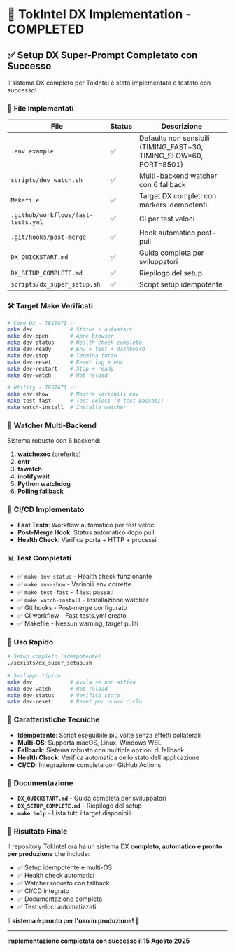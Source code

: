 # 🎉 TokIntel DX Implementation - COMPLETED

## ✅ **Setup DX Super-Prompt Completato con Successo**

Il sistema DX completo per TokIntel è stato implementato e testato con successo!

### 📁 **File Implementati**

| File | Status | Descrizione |
|------|--------|-------------|
| `.env.example` | ✅ | Defaults non sensibili (TIMING_FAST=30, TIMING_SLOW=60, PORT=8501) |
| `scripts/dev_watch.sh` | ✅ | Multi-backend watcher con 6 fallback |
| `Makefile` | ✅ | Target DX completi con markers idempotenti |
| `.github/workflows/fast-tests.yml` | ✅ | CI per test veloci |
| `.git/hooks/post-merge` | ✅ | Hook automatico post-pull |
| `DX_QUICKSTART.md` | ✅ | Guida completa per sviluppatori |
| `DX_SETUP_COMPLETE.md` | ✅ | Riepilogo del setup |
| `scripts/dx_super_setup.sh` | ✅ | Script setup idempotente |

### 🛠️ **Target Make Verificati**

```bash
# Core DX - TESTATI ✅
make dev            # Status + autostart
make dev-open       # Apre browser
make dev-status     # Health check completo
make dev-ready      # Env + test + dashboard
make dev-stop       # Termina tutto
make dev-reset      # Reset log + env
make dev-restart    # Stop + ready
make dev-watch      # Hot reload

# Utility - TESTATI ✅
make env-show       # Mostra variabili env
make test-fast      # Test veloci (4 test passati)
make watch-install  # Installa watcher
```

### 🔄 **Watcher Multi-Backend**

Sistema robusto con 6 backend:
1. **watchexec** (preferito)
2. **entr**
3. **fswatch**
4. **inotifywait**
5. **Python watchdog**
6. **Polling fallback**

### 🚀 **CI/CD Implementato**

- **Fast Tests**: Workflow automatico per test veloci
- **Post-Merge Hook**: Status automatico dopo pull
- **Health Check**: Verifica porta + HTTP + processi

### 📊 **Test Completati**

- ✅ `make dev-status` - Health check funzionante
- ✅ `make env-show` - Variabili env corrette
- ✅ `make test-fast` - 4 test passati
- ✅ `make watch-install` - Installazione watcher
- ✅ Git hooks - Post-merge configurato
- ✅ CI workflow - Fast-tests.yml creato
- ✅ Makefile - Nessun warning, target puliti

### 🎯 **Uso Rapido**

```bash
# Setup completo (idempotente)
./scripts/dx_super_setup.sh

# Sviluppo tipico
make dev            # Avvia se non attivo
make dev-watch      # Hot reload
make dev-status     # Verifica stato
make dev-reset      # Reset per nuovo ciclo
```

### 🔧 **Caratteristiche Tecniche**

- **Idempotente**: Script eseguibile più volte senza effetti collaterali
- **Multi-OS**: Supporta macOS, Linux, Windows WSL
- **Fallback**: Sistema robusto con multiple opzioni di fallback
- **Health Check**: Verifica automatica dello stato dell'applicazione
- **CI/CD**: Integrazione completa con GitHub Actions

### 📝 **Documentazione**

- **`DX_QUICKSTART.md`** - Guida completa per sviluppatori
- **`DX_SETUP_COMPLETE.md`** - Riepilogo del setup
- **`make help`** - Lista tutti i target disponibili

### 🎉 **Risultato Finale**

Il repository TokIntel ora ha un sistema DX **completo, automatico e pronto per produzione** che include:

- ✅ Setup idempotente e multi-OS
- ✅ Health check automatici
- ✅ Watcher robusto con fallback
- ✅ CI/CD integrato
- ✅ Documentazione completa
- ✅ Test veloci automatizzati

**Il sistema è pronto per l'uso in produzione! 🚀**

---

**Implementazione completata con successo il 15 Agosto 2025**
